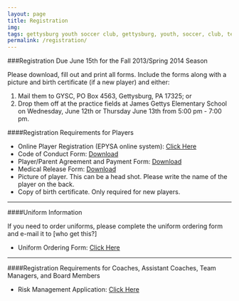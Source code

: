 ```yaml
---
layout: page
title: Registration
img: 
tags: gettysburg youth soccer club, gettysburg, youth, soccer, club, teams, registration
permalink: /registration/
---
```

###Registration Due June 15th for the Fall 2013/Spring 2014 Season

Please download, fill out and print all forms. Include the forms along with a picture and birth certificate (if a new player) and either:

1) Mail them to GYSC, PO Box 4563, Gettysburg, PA 17325; or 
2) Drop them off at the practice fields at James Gettys Elementary School on Wednesday, June 12th or Thursday June 13th from 5:00 pm - 7:00 pm. 

####Registration Requirements for Players

<ul>
<li>Online Player Registration (EPYSA online system): <a href="https://www.youthleaguesusa.com/epys/13-14/0117/008/Welcome.html">Click Here</a></li>
<li>Code of Conduct Form: <a href="https://www.dropbox.com/s/8xz3x9al7lz5vcb/Code%20of%20Conduct-1.pdf">Download</a></li>
<li>Player/Parent Agreement and Payment Form: <a href="https://www.dropbox.com/s/v2arm3qxtf964l1/GYSC%20Player-Parent%20Agreement-1.pdf">Download</a></li>
<li>Medical Release Form: <a href="https://www.dropbox.com/s/7qfdk24zfej4bak/Medical_Release1.pdf">Download</a></li>
</li>
<li>Picture of player. This can be a head shot. Please write the name of the player on the back.</li>
<li>Copy of birth certificate. Only required for new players.</li>
</ul>

__________________________________________________________________________________________________________________________

####Uniform Information

If you need to order uniforms, please complete the uniform ordering form and e-mail it to [who get this?]

<ul>
<li>Uniform Ordering Form: <a href="https://www.dropbox.com/s/tshxot7f6wa6va0/uniformorder2013.pdf">Click Here</a></li>
</ul>

__________________________________________________________________________________________________________________________

####Registration Requirements for Coaches, Assistant Coaches, Team Managers, and Board Members

<ul>
<li>Risk Management Application: <a href="https://www.youthleaguesusa.com/epys/13-14/RiskManagement.html">Click Here</a></li>
</ul>


